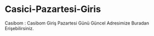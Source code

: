 # Casici-Pazartesi-Giris
Casibom : Casibom Giriş Pazartesi Günü Güncel Adresimize Buradan Erişebilirsiniz.

